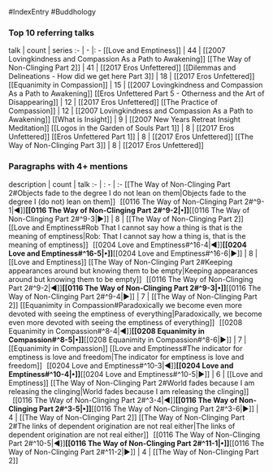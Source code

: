 #IndexEntry #Buddhology

### Top 10 referring talks
talk | count | series
:- | - |: -
[[Love and Emptiness]] | 44 | [[2007 Lovingkindness and Compassion As a Path to Awakening]]
[[The Way of Non-Clinging Part 2]] | 41 | [[2017 Eros Unfettered]]
[[Dilemmas and Delineations - How did we get here Part 3]] | 18 | [[2017 Eros Unfettered]]
[[Equanimity in Compassion]] | 15 | [[2007 Lovingkindness and Compassion As a Path to Awakening]]
[[Eros Unfettered Part 5 - Otherness and the Art of Disappearing]] | 12 | [[2017 Eros Unfettered]]
[[The Practice of Compassion]] | 12 | [[2007 Lovingkindness and Compassion As a Path to Awakening]]
[[What is Insight]] | 9 | [[2007 New Years Retreat Insight Meditation]]
[[Logos in the Garden of Souls Part 1]] | 8 | [[2017 Eros Unfettered]]
[[Eros Unfettered Part 1]] | 8 | [[2017 Eros Unfettered]]
[[The Way of Non-Clinging Part 3]] | 8 | [[2017 Eros Unfettered]]

### Paragraphs with 4+ mentions
description | count | talk
:- | : - | :-
[[The Way of Non-Clinging Part 2#Objects fade to the degree I do not lean on them\|Objects fade to the degree I (do not) lean on them]] &nbsp;&nbsp;[[0116 The Way of Non-Clinging Part 2#^9-1\|◀]]**[[0116 The Way of Non-Clinging Part 2#^9-2\|•]]**[[0116 The Way of Non-Clinging Part 2#^9-3\|▶]] | 8 | [[The Way of Non-Clinging Part 2]]
[[Love and Emptiness#Rob That I cannot say how a thing is that is the meaning of emptiness\|Rob: That I cannot say how a thing is, that is the meaning of emptiness]] &nbsp;&nbsp;[[0204 Love and Emptiness#^16-4\|◀]]**[[0204 Love and Emptiness#^16-5\|•]]**[[0204 Love and Emptiness#^16-6\|▶]] | 8 | [[Love and Emptiness]]
[[The Way of Non-Clinging Part 2#Keeping appearances around but knowing them to be empty\|Keeping appearances around but knowing them to be empty]] &nbsp;&nbsp;[[0116 The Way of Non-Clinging Part 2#^9-2\|◀]]**[[0116 The Way of Non-Clinging Part 2#^9-3\|•]]**[[0116 The Way of Non-Clinging Part 2#^9-4\|▶]] | 7 | [[The Way of Non-Clinging Part 2]]
[[Equanimity in Compassion#Paradoxically we become even more devoted with seeing the emptiness of everything\|Paradoxically, we become even more devoted with seeing the emptiness of everything]] &nbsp;&nbsp;[[0208 Equanimity in Compassion#^8-4\|◀]]**[[0208 Equanimity in Compassion#^8-5\|•]]**[[0208 Equanimity in Compassion#^8-6\|▶]] | 7 | [[Equanimity in Compassion]]
[[Love and Emptiness#The indicator for emptiness is love and freedom\|The indicator for emptiness is love and freedom]] &nbsp;&nbsp;[[0204 Love and Emptiness#^10-3\|◀]]**[[0204 Love and Emptiness#^10-4\|•]]**[[0204 Love and Emptiness#^10-5\|▶]] | 6 | [[Love and Emptiness]]
[[The Way of Non-Clinging Part 2#World fades because I am releasing the clinging\|World fades because I am releasing the clinging]] &nbsp;&nbsp;[[0116 The Way of Non-Clinging Part 2#^3-4\|◀]]**[[0116 The Way of Non-Clinging Part 2#^3-5\|•]]**[[0116 The Way of Non-Clinging Part 2#^3-6\|▶]] | 4 | [[The Way of Non-Clinging Part 2]]
[[The Way of Non-Clinging Part 2#The links of dependent origination are not real either\|The links of dependent origination are not real either]] &nbsp;&nbsp;[[0116 The Way of Non-Clinging Part 2#^10-5\|◀]]**[[0116 The Way of Non-Clinging Part 2#^11-1\|•]]**[[0116 The Way of Non-Clinging Part 2#^11-2\|▶]] | 4 | [[The Way of Non-Clinging Part 2]]

